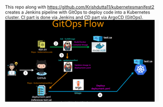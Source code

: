 This repo along with https://github.com/Krishdutta11/kubernetesmanifest2 creates a Jenkins pipeline with GitOps to deploy code into a Kubernetes cluster. CI part is done via Jenkins and CD part via ArgoCD (GitOps).
![Alt Text](images/gitops.png)
